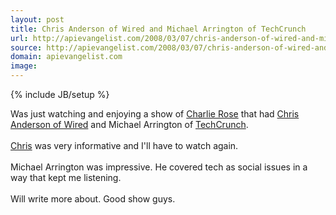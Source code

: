 ```yaml
---
layout: post
title: Chris Anderson of Wired and Michael Arrington of TechCrunch
url: http://apievangelist.com/2008/03/07/chris-anderson-of-wired-and-michael-arrington-of-techcrunch/
source: http://apievangelist.com/2008/03/07/chris-anderson-of-wired-and-michael-arrington-of-techcrunch/
domain: apievangelist.com
image: 
---
```

{% include JB/setup %}<p>Was just watching and enjoying a show of <a href="http://www.charlierose.com/home">Charlie Rose</a> that had  <a href="http://www.thelongtail.com/about.html">Chris Anderson of Wired</a> and Michael Arrington of <a href="http://www.techcrunch.com/">TechCrunch</a>.<br /><br /><a href="http://www.thelongtail.com/about.html">Chris</a> was very informative and I'll have to watch again.<br /><br />Michael Arrington was impressive.   He covered tech as social issues in a way that kept me listening.<br /><br />Will write more about.  Good show guys.</p>
